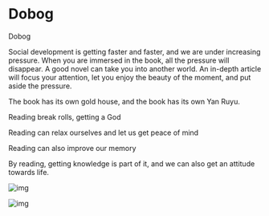 # Dobog

Dobog 

Social development is getting faster and faster, and we are under increasing pressure. When you are immersed in the book, all the pressure will disappear. A good novel can take you into another world. An in-depth article will focus your attention, let you enjoy the beauty of the moment, and put aside the pressure.

The book has its own gold house, and the book has its own Yan Ruyu.

Reading break rolls, getting a God

Reading can relax ourselves and let us get peace of mind

Reading can also improve our memory

By reading, getting knowledge is part of it, and we can also get an attitude towards life.

![img](https://is1-ssl.mzstatic.com/image/thumb/Purple118/v4/c6/dc/d6/c6dcd60a-64ea-c9ae-a0c5-4ce75a594191/pr_source.png/0x0ss.jpg)

![img](https://is1-ssl.mzstatic.com/image/thumb/Purple118/v4/e2/28/1b/e2281b49-98a7-07a4-5120-6c7f25e8b728/pr_source.png/0x0ss.jpg)


